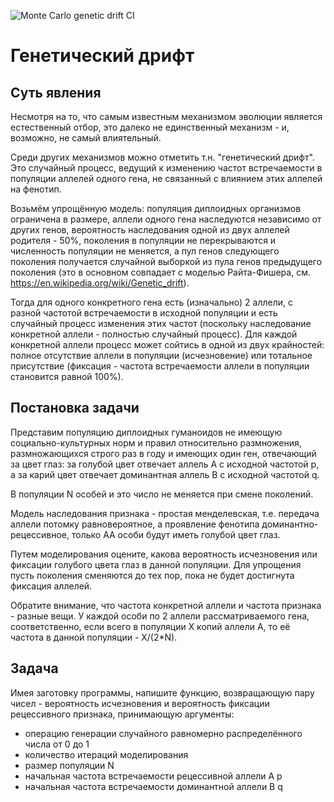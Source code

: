 ![Monte Carlo genetic drift CI](https://github.com/itiviti-cpp-master/monte-carlo-genetic-drift/workflows/Monte%20Carlo%20genetic%20drift%20CI/badge.svg)
# Генетический дрифт

## Суть явления

Несмотря на то, что самым известным механизмом эволюции является естественный отбор, это далеко не единственный механизм - и, возможно, не самый влиятельный.

Среди других механизмов можно отметить т.н. "генетический дрифт". Это случайный процесс, ведущий к изменению частот встречаемости в популяции аллелей одного гена, не связанный с влиянием этих аллелей на фенотип.

Возьмём упрощённую модель: популяция диплоидных организмов ограничена в размере, аллели одного гена наследуются независимо от других генов, вероятность наследования одной из двух аллелей родителя - 50%, поколения
в популяции не перекрываются и численность популяции не меняется, а пул генов следующего поколения получается случайной выборкой из пула генов предыдущего поколения (это в основном совпадает с моделью
Райта-Фишера, см. https://en.wikipedia.org/wiki/Genetic_drift).

Тогда для одного конкретного гена есть (изначально) 2 аллели, с разной частотой встречаемости в исходной популяции и есть случайный процесс изменения этих частот (поскольку наследование конкретной аллели -
полностью случайный процесс). Для каждой конкретной аллели процесс может сойтись в одной из двух крайностей: полное отсутствие аллели в популяции (исчезновение) или тотальное присутствие (фиксация - частота
встречаемости аллели в популяции становится равной 100%).

## Постановка задачи

Представим популяцию диплоидных гуманоидов не имеющую социально-культурных норм и правил относительно размножения, размножающихся строго раз в году и имеющих один ген, отвечающий за цвет глаз: за голубой цвет
отвечает аллель A с исходной частотой p, а за карий цвет отвечает доминантная аллель B с исходной частотой q.

В популяции N особей и это число не меняется при смене поколений.

Модель наследования признака - простая менделевская, т.е. передача аллели потомку равновероятное, а проявление фенотипа доминантно-рецессивное, только AA особи будут иметь голубой цвет глаз.

Путем моделирования оцените, какова вероятность исчезновения или фиксации голубого цвета глаз в данной популяции. Для упрощения пусть поколения сменяются до тех пор, пока не будет достигнута фиксация аллелей.

Обратите внимание, что частота конкретной аллели и частота признака - разные вещи. У каждой особи по 2 аллели рассматриваемого гена, соответственно, если всего в популяции X копий аллели A, то её частота в данной
популяции - X/(2*N).

## Задача

Имея заготовку программы, напишите функцию, возвращающую пару чисел - вероятность исчезновения и вероятность фиксации рецессивного признака, принимающую аргументы:
- операцию генерации случайного равномерно распределённого числа от 0 до 1
- количество итераций моделирования
- размер популяции N
- начальная частота встречаемости рецессивной аллели A p
- начальная частота встречаемости доминантной аллели B q
